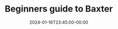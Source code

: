 ---
title: "Beginners guide to Baxter"
date: 2024-01-16T23:45:00-00:00
draft: false
cover:
    image: img/baxter.jpg
    alt: "Baxter Robot"
    caption: "Baxter Robot"
    hidden: true
    hiddenInSingle: true
summary: "\"This is a beginners guide to setting up Baxter.\""
tags: ["ROS", "Baxter", "Robotics"]
---